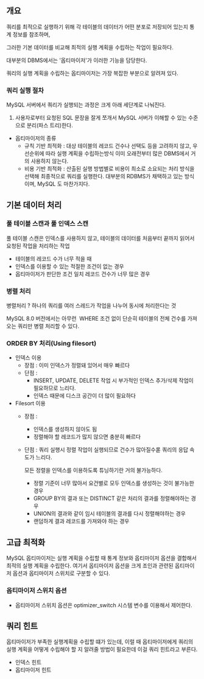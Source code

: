 ## 개요

쿼리를 최적으로 실행하기 위해 각 테이블의 데이터가 어떤 분포로 저장되어 있는지 통계 정보를 참조하며,

그러한 기본 데이터를 비교해 최적의 실행 계획을 수립하는 작업이 필요하다.

대부분의 DBMS에서는 '옵티마이저'가 이러한 기능을 담당한다.

쿼리의 실행 계획을 수립하는 옵티마이저는 가장 복잡한 부분으로 알려져 있다.

### 쿼리 실행 절차

MySQL 서버에서 쿼리가 실행되는 과정은 크게 아래 세단계로 나눠진다.

1. 사용자로부터 요청된 SQL 문장을 잘게 쪼개서 MySQL 서버가 이해할 수 있는 수준으로 분리(파스 트리)한다.

- 옵티마이저의 종류
    - 규칙 기반 최적화 : 대상 테이블의 레코드 건수나 선택도 등을 고려하지 않고, 우선순위에 따라 실행 계획을 수립하는방식 이미 오래전부터 많은 DBMS에서 거의 사용하지 않는다.
    - 비용 기반 최적화 : 산출된 실행 방법별로 비용이 최소로 소요되는 처리 방식을 선택해 최종적으로 쿼리를 실행한다. 대부분의 RDBMS가 채택하고 있는 방식이며, MySQL 도 마찬가지다.

## 기본 데이터 처리

### 풀 테이블 스캔과 풀 인덱스 스캔

풀 테이블 스캔은 인덱스를 사용하지 않고, 테이블의 데이터를 처음부터 끝까지 읽어서 요청된 작업을 처리하는 작업

- 테이블의 레코드 수가 너무 적을 때
- 인덱스를 이용할 수 있는 적절한 조건이 없는 경우
- 옵티마이저가 판단한 조건 일치 레코드 건수가 너무 많은 경우

### 병렬 처리

병렬처리 ? 하나의 쿼리를 여러 스레드가 작업을 나누어 동시에 처리한다는 것

MySQL 8.0 버전에서는 아무런  WHERE 조건 없이 단순히 테이블의 전체 건수를 가져오는 쿼리만 병렬 처리할 수 있다.

### ORDER BY 처리(Using filesort)

- 인덱스 이용
    - 장점 : 이미 인덱스가 정렬돼 있어서 매우 빠르다
    - 단점 :
        - INSERT, UPDATE, DELETE 작업 시 부가적인 인덱스 추가/삭제 작업이 필요하므로 느리다.
        - 인덱스 때문에 디스크 공간이 더 많이 필요하다
- Filesort 이용
    - 장점 :
        - 인덱스를 생성하지 않아도 됨
        - 정렬해야 할 레코드가 많지 않으면 충분히 빠르다
    - 단점 : 쿼리 실행시 정렬 작업이 실행되므로 건수가 많아질수롣 쿼리의 응답 속도가 느리다.
        
        모든 정렬을 인덱스를 이용하도록 튜닝하기란 거의 불가능하다.
        
        - 정렬 기준이 너무 많아서 요건별로 모두 인덱스를 생성하는 것이 불가능한 경우
        - GROUP BY의 결과 또는 DISTINCT 같은 처리의 결과를 정렬해야하는 경우
        - UNION의 결과와 같이 임시 테이블의 결과를 다시 정렬해야하는 경우
        - 랜덤하게 결과 레코드를 가져와야 하는 경우

## 고급 최적화

MySQL 옵티마이저는 실행 계획을 수립할 때 통계 정보와 옵티마이저 옵션을 결합해서 최적의 실행 계획을 수립한다. 
여기서 옵티마이저 옵션을 크게 조인과 관련된 옵티마이저 옵션과 옵티마이저 스위치로 구분할 수 있다.

### 옵티마이저 스위치 옵션
- 옵티마이저 스위치 옵션은 optimizer_switch 시스템 변수를 이용해서 제어한다.

## 쿼리 힌트 

옵티마이저가 부족한 실행계획을 수립할 떄가 있는데, 이럴 때 옵티마이저에게 쿼리의 실행 계획을 어떻게 수립해야 할 지 알려줄 방법이 필요한데 이걸
쿼리 힌트라고 부른다.

- 인덱스 힌트
- 옵티마이저 힌트

